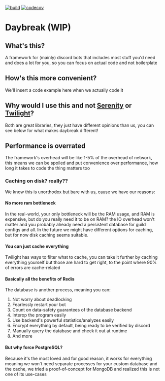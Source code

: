 [![build](https://github.com/gaybreak/daybreak/actions/workflows/build.yml/badge.svg)](https://github.com/gaybreak/daybreak/actions/workflows/build.yml)
[![codecov](https://codecov.io/gh/gaybreak/daybreak/branch/main/graph/badge.svg?token=9RGNQ7T3KJ)](https://codecov.io/gh/gaybreak/daybreak)

# Daybreak (WIP)

<!-- add crates.io, docs.rs and discord server invite buttons here -->

## What's this?

A framework for (mainly) discord bots that includes most stuff you'd need and
does a lot for you, so you can focus on actual code and not boilerplate

## How's this more convenient?

We'll insert a code example here when we actually code it

## Why would I use this and not [Serenity] or [Twilight]?

[Serenity]: https://github.com/serenity-rs/serenity
[Twilight]: https://github.com/twilight-rs/twilight

Both are great libraries, they just have different opinions than us, you can see
below for what makes daybreak different!

## Performance is overrated

The framework's overhead will be like 1-5% of the overhead of network, this means
we can be spoiled and put convenience over performance, how long it takes to code
the thing matters too

### Caching on disk? really??

We know this is unorthodox but bare with us, cause we have our reasons:

#### No more ram bottleneck

In the real-world, your only bottleneck will be the RAM usage, and RAM is
expensive, but do you really need it to be on RAM? the IO overhead won't matter
and you probably already need a persistent database for guild configs and all.
In the future we might have different options for caching, but for now disk
caching seems suitable.

#### You can just cache everything

Twilight has ways to filter what to cache, you can take it further by caching
everything yourself but those are hard to get right, to the point where 90% of
errors are cache-related

#### Basically all the benefits of Redis

The database is another process, meaning you can:

1. Not worry about deadlocking
2. Fearlessly restart your bot
3. Count on data-safety guarantees of the database backend
4. Interop the program easily
5. Use backend's powerful statistics/analyzes easily
6. Encrypt everything by default, being ready to be verified by discord
7. Manually query the database and check it out at runtime
8. And more

#### But why force PostgreSQL?

Because it's the most loved and for good reason, it works for everything
meaning we won't need separate processes for your custom database and the cache,
we tried a proof-of-concept for MongoDB and realized this is not one of its use-cases
